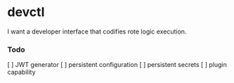 # devctl

I want a developer interface that codifies rote logic execution. 

### Todo

[ ] JWT generator 
[ ] persistent configuration
[ ] persistent secrets
[ ] plugin capability 